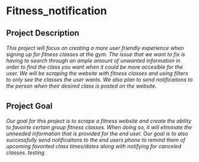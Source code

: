# **Fitness_notification**

## Project Description 
###### This project will focus on creating a more user friendly experience when signing up for fitness classes at the gym. The issue that we want to fix is having to search through an ample amount of unwanted information in order to find the class you want when it could be more accesible for the user. We will be scraping the website with fitness classes and using filters to only see the classes the user wants. We also plan to send notificaitons to the person when their desired class is posted on the website. 
## Project Goal
###### Our goal for this project is to scrape a fitness website and create the ability to favoirte certain group fitness classes. When doing so, it will eliminate the unneeded information that is provided for the end user. Our goal is to also successfully send notificaitons to the end users phone to remind them of upcoming favorited class times/dates along with notifying for canceled classes. testing

